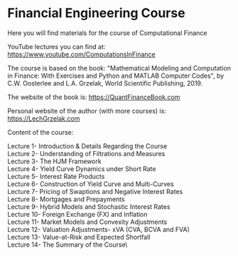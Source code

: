 # Financial Engineering Course
Here you will find materials for the course of Computational Finance

YouTube lectures you can find at:
https://www.youtube.com/ComputationsInFinance

The course is based on the book: 
"Mathematical Modeling and Computation in Finance: With Exercises and Python and MATLAB Computer Codes", 
by C.W. Oosterlee and L.A. Grzelak, World Scientific Publishing, 2019.

The website of the book is:
https://QuantFinanceBook.com

Personal website of the author (with more courses) is:
https://LechGrzelak.com

Content of the course:

Lecture 1- Introduction & Details Regarding the Course\
Lecture 2- Understanding of Filtrations and Measures\
Lecture 3- The HJM Framework\
Lecture 4- Yield Curve Dynamics under Short Rate\
Lecture 5- Interest Rate Products\
Lecture 6- Construction of Yield Curve and Multi-Curves\
Lecture 7- Pricing of Swaptions and Negative Interest Rates\
Lecture 8- Mortgages and Prepayments\
Lecture 9- Hybrid Models and Stochastic Interest Rates\
Lecture 10- Foreign Exchange (FX) and Inflation\
Lecture 11- Market Models and Convexity Adjustments\
Lecture 12- Valuation Adjustments- xVA (CVA, BCVA and FVA)\
Lecture 13- Value-at-Risk and Expected Shortfall\
Lecture 14- The Summary of the Course\
